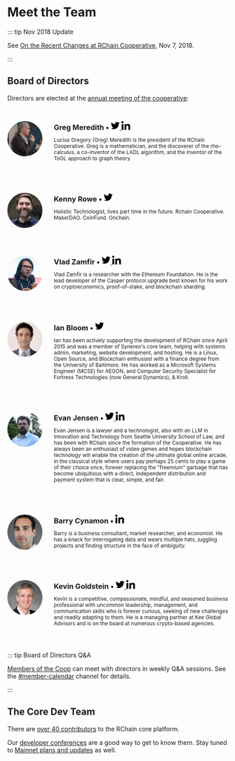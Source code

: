 # Meet the Team

::: tip Nov 2018 Update

See [On the Recent Changes at RChain Cooperative][rc],
Nov 7, 2018.

[rc]: https://www.rchain.coop/blog/the-recent-changes-at-rchain/

:::

## Board of Directors

Directors are elected at the [annual meeting of the
cooperative](conferences.md#annual-membership-meeting):

<!-- ISSUE: factor out vuejs component? -->
<div class="vuer" style="display: flex; padding: 30px 0;">
<div class="avatar" style="flex:0 0 80px;">
<img src="../assets/leadership/rchain-team-greg-meredith-squared.jpg"
     alt="" width="80" height="80" style="border-radius: 50%;">
</div>
<div class="profile" style="padding-left: 26px; flex: 1;">
<h3 style="margin: 0;">
Greg Meredith
•
<a href="https://twitter.com/leithaus">
<img alt="@leithaus" src="../assets/twitter-black.png"
     width="20" height="20"/>
</a>
<a href="https://www.linkedin.com/in/lucius-meredith-547645/">
<img alt="LinkedIn" src="../assets/linkedin-black.png"
     width="20" height="20"/>
</a>
</h3>

<p style="font-size: 0.84em;">Lucius Gregory (Greg) Meredith is the
president of the RChain Cooperative. Greg is a mathematician, and the
discoverer of the rho-calculus, a co-inventor of the LADL algorithm,
and the inventor of the ToGL approach to graph theory.  </p>
 
</div>
</div>


<!-- ISSUE: factor out vuejs component? -->
<div class="vuer" style="display: flex; padding: 30px 0;">
<div class="avatar" style="flex:0 0 80px;">
<img src="../assets/leadership/rchain-team-kenny-rowe-squared.jpg"
     alt="" width="80" height="80" style="border-radius: 50%;">
</div>
<div class="profile" style="padding-left: 26px; flex: 1;">
<h3 style="margin: 0;">
Kenny Rowe
•
<a href="https://twitter.com/kennyrowe">
<img alt="@kennyrowe" src="../assets/twitter-black.png"
     width="20" height="20"/>
</a>
</h3>

<p style="font-size: 0.84em;"> Holistic Technologist, lives part time
in the future. Rchain Cooperative. MakerDAO. CoinFund. Onchain.  </p>
 
</div>
</div>


<!-- ISSUE: factor out vuejs component? -->
<div class="vuer" style="display: flex; padding: 30px 0;">
<div class="avatar" style="flex:0 0 80px;">
<img src="../assets/leadership/rchain-team-vlad-zamfir-squared.png"
     alt="" width="80" height="80" style="border-radius: 50%;">
</div>
<div class="profile" style="padding-left: 26px; flex: 1;">
<h3 style="margin: 0;">
Vlad Zamfir
•
<a href="https://twitter.com/VladZamfir">
<img alt="@VladZamfir" src="../assets/twitter-black.png"
     width="20" height="20"/>
</a>
<a href="https://www.linkedin.com/in/vlad-zamfir/">
<img alt="LinkedIn" src="../assets/linkedin-black.png"
     width="20" height="20"/>
</a>
</h3>

<p style="font-size: 0.84em;"> Vlad Zamfir is a researcher with the
Ethereum Foundation. He is the lead developer of the Casper protocol
upgrade best known for his work on cryptoeconomics, proof-of-stake,
and blockchain sharding.  </p>
 
</div>
</div>

<!-- ISSUE: factor out vuejs component? -->
<div class="vuer" style="display: flex; padding: 30px 0;">
<div class="avatar" style="flex:0 0 80px;">
<img src="../assets/leadership/rchain-team-ian-bloom.jpg"
     alt="" width="80" height="80" style="border-radius: 50%;">
</div>
<div class="profile" style="padding-left: 26px; flex: 1;">
<h3 style="margin: 0;">
Ian Bloom
•
<a href="https://twitter.com/doctor_bloom">
<img alt="@doctor_bloom" src="../assets/twitter-black.png"
     width="20" height="20"/>
</a>
</h3>

<p style="font-size: 0.84em;"> Ian has been actively supporting the
development of RChain since April 2015 and was a member of Synereo's
core team, helping with systems admin, marketing, website development,
and hosting. He is a Linux, Open Source, and Blockchain enthusiast
with a finance degree from the University of Baltimore. He has worked
as a Microsoft Systems Engineer (MCSE) for AEGON, and Computer
Security Specialist for Fortress Technologies (now General Dynamics),
& Kroll.  </p>
 
</div>
</div>


<!-- ISSUE: factor out vuejs component? -->
<div class="vuer" style="display: flex; padding: 30px 0;">
<div class="avatar" style="flex:0 0 80px;">
<img src="../assets/leadership/rchain-team-evan-jensen.jpg"
     alt="" width="80" height="80" style="border-radius: 50%;">
</div>
<div class="profile" style="padding-left: 26px; flex: 1;">
<h3 style="margin: 0;">
Evan Jensen
•
<a href="https://twitter.com/ledarsi">
<img alt="@ledarsi" src="../assets/twitter-black.png"
     width="20" height="20"/>
</a>
<a href="https://www.linkedin.com/in/evan-jensen-ab07aa2a/">
<img alt="LinkedIn" src="../assets/linkedin-black.png"
     width="20" height="20"/>
</a>
</h3>

<p style="font-size: 0.84em;"> Evan Jensen is a lawyer and a
technologist, also with an LLM in Innovation and Technology from
Seattle University School of Law, and has been with RChain since the
formation of the Cooperative. He has always been an enthusiast of
video games and hopes blockchain technology will enable the creation
of the ultimate global online arcade, in the classical style where
users pay perhaps 25 cents to play a game of their choice once,
forever replacing the "freemium" garbage that has become ubiquitious
with a direct, independent distribution and payment system that is
clear, simple, and fair.  </p>
 
</div>
</div>


<!-- ISSUE: factor out vuejs component? -->
<div class="vuer" style="display: flex; padding: 30px 0;">
<div class="avatar" style="flex:0 0 80px;">
<img src="../assets/leadership/rchain-team-barry-cynamon-squared.jpg"
     alt="" width="80" height="80" style="border-radius: 50%;">
</div>
<div class="profile" style="padding-left: 26px; flex: 1;">
<h3 style="margin: 0;">
Barry Cynamon
•
<a href="https://www.linkedin.com/in/barrycynamon/">
<img alt="LinkedIn" src="../assets/linkedin-black.png"
     width="20" height="20"/>
</a>
</h3>

<p style="font-size: 0.84em;"> Barry is a business consultant, market
researcher, and economist. He has a knack for interrogating data and
wears multiple hats, juggling projects and finding structure in the
face of ambiguity. </p>
 
</div>
</div>


<!-- ISSUE: factor out vuejs component? -->
<div class="vuer" style="display: flex; padding: 30px 0;">
<div class="avatar" style="flex:0 0 80px;">
<img src="../assets/leadership/rchain-team-kevin-goldstein-squared.jpg"
     alt="" width="80" height="80" style="border-radius: 50%;">
</div>
<div class="profile" style="padding-left: 26px; flex: 1;">
<h3 style="margin: 0;">
Kevin Goldstein
•
<a href="https://twitter.com/kevinmgoldstein">
<img alt="@kevinmgoldstein" src="../assets/twitter-black.png"
     width="20" height="20"/>
</a>
<a href="https://www.linkedin.com/in/kevinmgoldstein/">
<img alt="LinkedIn" src="../assets/linkedin-black.png"
     width="20" height="20"/>
</a>
</h3>

<p style="font-size: 0.84em;"> Kevin is a competitive, compassionate,
mindful, and seasoned business professional with uncommon leadership,
management, and communication skills who is forever curious, seeking
of new challenges and readily adapting to them. He is a managing
partner at Kee Global Advisors and is on the board at numerous
crypto-based agencies.  </p>
 
</div>
</div>

::: tip Board of Directors Q&A

[Members of the Coop](rchain-coop.md#become-a-member) can meet with
directors in weekly Q&A sessions. See the [#member-calendar][memcal]
channel for details.

[memcal]: https://discordapp.com/channels/375365542359465989/416207157445394432

:::


## The Core Dev Team

There are [over 40
contributors](https://github.com/rchain/rchain/graphs/contributors) to
the RChain core platform.

Our [developer conferences](conferences.md#developer-conferences) are
a good way to get to know them. Stay tuned to [Mainnet plans and
updates](../platform/roadmap.md#mainnet-plans-and-updates) as well.

